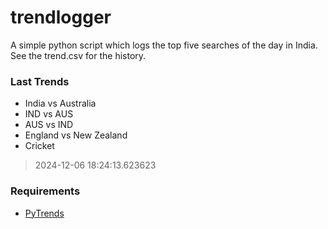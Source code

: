 # trendlogger
A simple python script which logs the top five searches of the day in India.<br>See the trend.csv for the history.<br>

<!-- Last Trends -->
### Last Trends
* India vs Australia
* IND vs AUS
* AUS vs IND
* England vs New Zealand
* Cricket
> 2024-12-06 18:24:13.623623

<!-- Requirements -->
### Requirements
* [PyTrends](https://github.com/dreyco676/pytrends)
